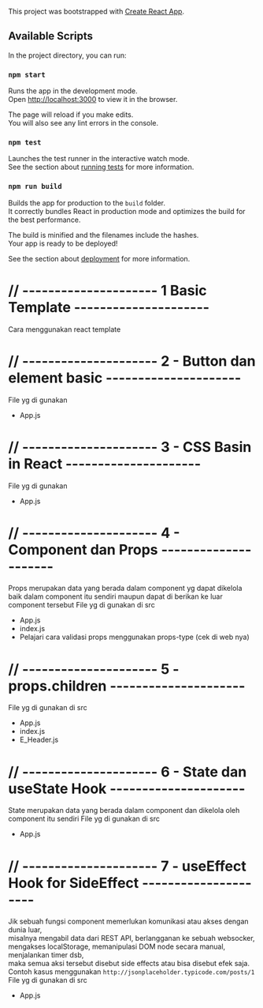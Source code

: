 This project was bootstrapped with [Create React App](https://github.com/facebook/create-react-app).

## Available Scripts

In the project directory, you can run:

### `npm start`

Runs the app in the development mode.<br />
Open [http://localhost:3000](http://localhost:3000) to view it in the browser.

The page will reload if you make edits.<br />
You will also see any lint errors in the console.

### `npm test`

Launches the test runner in the interactive watch mode.<br />
See the section about [running tests](https://facebook.github.io/create-react-app/docs/running-tests) for more information.

### `npm run build`

Builds the app for production to the `build` folder.<br />
It correctly bundles React in production mode and optimizes the build for the best performance.

The build is minified and the filenames include the hashes.<br />
Your app is ready to be deployed!

See the section about [deployment](https://facebook.github.io/create-react-app/docs/deployment) for more information.

# // --------------------- 1 Basic Template ---------------------
Cara menggunakan react template

# // --------------------- 2 - Button dan element basic ---------------------
File yg di gunakan
- App.js

# // --------------------- 3 - CSS Basin in React ---------------------
File yg di gunakan
- App.js

# // --------------------- 4 - Component dan Props ---------------------
Props merupakan data yang berada dalam component yg dapat dikelola baik
dalam component itu sendiri maupun dapat di berikan ke luar component tersebut
File yg di gunakan di src
- App.js
- index.js
- Pelajari cara validasi props menggunakan props-type (cek di web nya)

# // --------------------- 5 - props.children ---------------------
File yg di gunakan di src
- App.js
- index.js
- E_Header.js

# // --------------------- 6 - State dan useState Hook ---------------------
State merupakan data yang berada dalam component dan dikelola oleh component itu sendiri
File yg di gunakan di src
- App.js

# // --------------------- 7 - useEffect Hook for SideEffect ---------------------
Jik sebuah fungsi component memerlukan komunikasi atau akses dengan dunia luar,<br />
misalnya mengabil data dari REST API, berlangganan ke sebuah websocker,<br />
mengakses localStorage, memanipulasi DOM node secara manual, menjalankan timer dsb,<br />
maka semua aksi tersebut disebut side effects atau bisa disebut efek saja.<br />
Contoh kasus menggunakan
`http://jsonplaceholder.typicode.com/posts/1` <br />
File yg di gunakan di src
- App.js